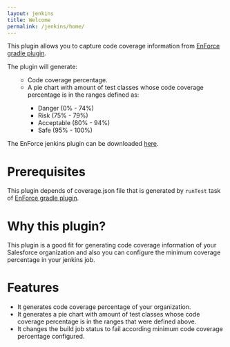 ```yaml
---
layout: jenkins
title: Welcome
permalink: /jenkins/home/
---
```


This plugin allows you to capture code coverage information from [EnForce gradle plugin](https://github.com/fundacionjala/enforce-gradle-plugin). 

The plugin will generate:
<ol>
	<ul>
		<li>Code coverage percentage. </li>
		<li>A pie chart with amount of test classes whose code coverage percentage is in the ranges defined as: </li>
			<ul>
		      <li>Danger (0% - 74%)</li>	   
		      <li>Risk (75% - 79%)</li>	   
		      <li>Acceptable (80% - 94%)</li>	   
		      <li>Safe (95% - 100%)</li>	   
			</ul>
   </ul>
</ol>		

The EnForce jenkins plugin can be downloaded [here](https://bintray.com/artifact/download/fundacionjala/enforce/org/fundacionjala/gradle/plugins/enforce/enforce-gradle-plugin/1.0.1/enforce-jenkins-plugin.hpi).

# Prerequisites

This plugin depends of coverage.json file that is generated by ``` runTest ``` task of [EnForce gradle plugin](https://github.com/fundacionjala/enforce-gradle-plugin).

# Why this plugin?

This plugin is a good fit for generating code coverage information of your Salesforce organization and also you can configure the minimum coverage percentage in your jenkins job.

# Features

* It generates code coverage percentage of your organization.
* It generates a pie chart with amount of test classes whose code coverage percentage is in the ranges that were defined above.
* It changes the build job status to fail according minimum code coverage percentage configured.
